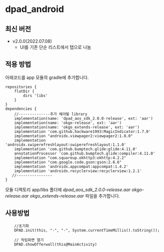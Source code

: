 # dpad_android


##  최신 버전 
  * v2.0.0(2022.07.08)
      * UI를 기존 단순 리스트에서 탭으로 나눔 
  
##  적용 방법 

아래코드를 app 모듈의 gradle에 추가합니다.

```
repositories {
    flatDir {
        dirs 'libs'
    }
}
dependencies { 
    //--------------추가 해야될 library
    implementation(name: 'dpad_aos_sdk_2.0.0-release', ext: 'aar')
    implementation(name: 'okgo-release', ext: 'aar')
    implementation(name: 'okgo_extends-release', ext: 'aar')
    implementation 'com.github.hackware1993:MagicIndicator:1.7.0'
    implementation "androidx.viewpager2:viewpager2:1.0.0"
    implementation 'androidx.swiperefreshlayout:swiperefreshlayout:1.1.0'
    implementation 'com.github.bumptech.glide:glide:4.11.0'
    annotationProcessor 'com.github.bumptech.glide:compiler:4.11.0'
    implementation "com.squareup.okhttp3:okhttp:4.2.2"
    implementation "com.google.code.gson:gson:2.8.6"
    implementation 'androidx.appcompat:appcompat:1.4.2'
    implementation 'androidx.recyclerview:recyclerview:1.2.1'
   //----------------
}
```

모듈 디렉토리 app/libs 폴더에 
*dpad_aos_sdk_2.0.0-release.aar*
*okgo-release.aar*
*okgo_extends-release.aar*
파일을 추가합니다.


##  사용방법 

```
    //초기화 
    DPAD.init(this, "-", "-", System.currentTimeMillis().toString());
```
```
    // 적립화면 열기 
    DPAD.showOfferwall(this@MainActivity)
```
